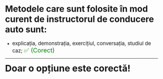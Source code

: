 # Metodele care sunt folosite în mod curent de instructorul de conducere auto sunt:

- <span style="font-size: larger;">explicația, demonstrația, exercițiul, conversația, studiul de caz; <span style="color: green; font-size: larger;">✅ (Corect)</span></span>

---

<span style="font-size: 30px; font-weight: bold;">**Doar o opțiune este corectă!**</span>